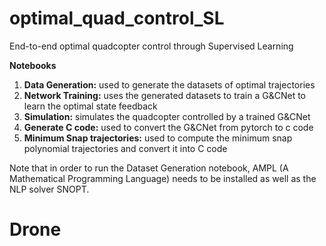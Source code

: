 # optimal_quad_control_SL
End-to-end optimal quadcopter control through Supervised Learning

**Notebooks**
1) **Data Generation:** used to generate the datasets of optimal trajectories
3) **Network Training:** uses the generated datasets to train a G&CNet to learn the optimal state feedback
5) **Simulation:** simulates the quadcopter controlled by a trained G&CNet
7) **Generate C code:** used to convert the G&CNet from pytorch to c code
9) **Minimum Snap trajectories:** used to compute the minimum snap polynomial trajectories and convert it into C code

Note that in order to run the Dataset Generation notebook, AMPL (A Mathematical Programming Language) needs to be installed as well as the NLP solver SNOPT.
# Drone
